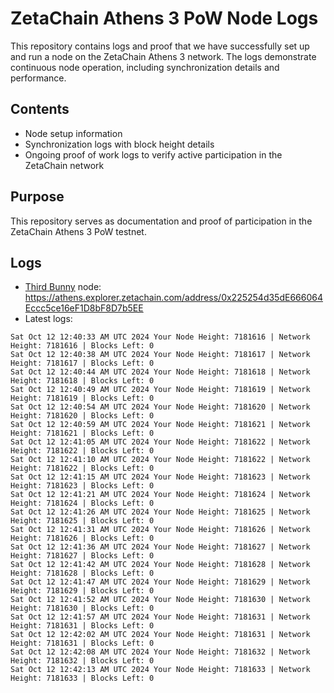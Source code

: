# ZetaChain Athens 3 PoW Node Logs
This repository contains logs and proof that we have successfully set up and run a node on the ZetaChain Athens 3 network. The logs demonstrate continuous node operation, including synchronization details and performance.

## Contents
- Node setup information
- Synchronization logs with block height details
- Ongoing proof of work logs to verify active participation in the ZetaChain network

## Purpose
This repository serves as documentation and proof of participation in the ZetaChain Athens 3 PoW testnet.

## Logs

- [Third Bunny](https://thirdbunny.xyz/) node: https://athens.explorer.zetachain.com/address/0x225254d35dE666064Eccc5ce16eF1D8bF8D7b5EE
- Latest logs:
```
Sat Oct 12 12:40:33 AM UTC 2024 Your Node Height: 7181616 | Network Height: 7181616 | Blocks Left: 0
Sat Oct 12 12:40:38 AM UTC 2024 Your Node Height: 7181617 | Network Height: 7181617 | Blocks Left: 0
Sat Oct 12 12:40:44 AM UTC 2024 Your Node Height: 7181618 | Network Height: 7181618 | Blocks Left: 0
Sat Oct 12 12:40:49 AM UTC 2024 Your Node Height: 7181619 | Network Height: 7181619 | Blocks Left: 0
Sat Oct 12 12:40:54 AM UTC 2024 Your Node Height: 7181620 | Network Height: 7181620 | Blocks Left: 0
Sat Oct 12 12:40:59 AM UTC 2024 Your Node Height: 7181621 | Network Height: 7181621 | Blocks Left: 0
Sat Oct 12 12:41:05 AM UTC 2024 Your Node Height: 7181622 | Network Height: 7181622 | Blocks Left: 0
Sat Oct 12 12:41:10 AM UTC 2024 Your Node Height: 7181622 | Network Height: 7181622 | Blocks Left: 0
Sat Oct 12 12:41:15 AM UTC 2024 Your Node Height: 7181623 | Network Height: 7181623 | Blocks Left: 0
Sat Oct 12 12:41:21 AM UTC 2024 Your Node Height: 7181624 | Network Height: 7181624 | Blocks Left: 0
Sat Oct 12 12:41:26 AM UTC 2024 Your Node Height: 7181625 | Network Height: 7181625 | Blocks Left: 0
Sat Oct 12 12:41:31 AM UTC 2024 Your Node Height: 7181626 | Network Height: 7181626 | Blocks Left: 0
Sat Oct 12 12:41:36 AM UTC 2024 Your Node Height: 7181627 | Network Height: 7181627 | Blocks Left: 0
Sat Oct 12 12:41:42 AM UTC 2024 Your Node Height: 7181628 | Network Height: 7181628 | Blocks Left: 0
Sat Oct 12 12:41:47 AM UTC 2024 Your Node Height: 7181629 | Network Height: 7181629 | Blocks Left: 0
Sat Oct 12 12:41:52 AM UTC 2024 Your Node Height: 7181630 | Network Height: 7181630 | Blocks Left: 0
Sat Oct 12 12:41:57 AM UTC 2024 Your Node Height: 7181631 | Network Height: 7181631 | Blocks Left: 0
Sat Oct 12 12:42:02 AM UTC 2024 Your Node Height: 7181631 | Network Height: 7181631 | Blocks Left: 0
Sat Oct 12 12:42:08 AM UTC 2024 Your Node Height: 7181632 | Network Height: 7181632 | Blocks Left: 0
Sat Oct 12 12:42:13 AM UTC 2024 Your Node Height: 7181633 | Network Height: 7181633 | Blocks Left: 0
```
